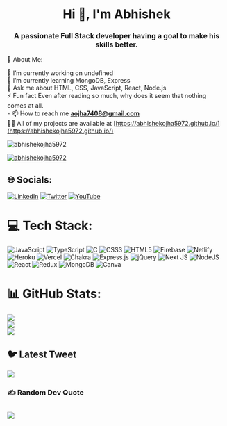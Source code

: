 <!-- [![MasterHead](https://www.freepik.com/free-vector/cartoon-banner-code-testing_9668913.htm#query=software%20development%20banner&position=6&from_view=keyword&track=ais)].(https://abhishekojha5972.github.io/) -->
<h1 align="center">Hi 👋, I'm Abhishek</h1>
<h3 align="center">A passionate Full Stack developer having a goal to make his skills better.</h3>
💫 About Me:

🔭 I’m currently working on undefined<br>🌱 I’m currently learning MongoDB, Express<br>💬 Ask me about HTML, CSS, JavaScript, React, Node.js<br>⚡ Fun fact Even after reading so much, why does it seem that nothing comes at all.<br>- 📫 How to reach me **aojha7408@gmail.com** <br> 👨‍💻 All of my projects are available at [https://abhishekojha5972.github.io/](https://abhishekojha5972.github.io/)
<p align="left"> <img src="https://komarev.com/ghpvc/?username=abhishekojha5972&label=Profile%20views&color=0e75b6&style=flat" alt="abhishekojha5972" /> </p>

<p align="left"> <a href="https://github.com/ryo-ma/github-profile-trophy"><img src="https://github-profile-trophy.vercel.app/?username=abhishekojha5972" alt="abhishekojha5972" /></a> </p>

## 🌐 Socials:
[![LinkedIn](https://img.shields.io/badge/LinkedIn-%230077B5.svg?logo=linkedin&logoColor=white)](https://linkedin.com/in/https://www.linkedin.com/in/abhishek-ojha-03794b1aa/) [![Twitter](https://img.shields.io/badge/Twitter-%231DA1F2.svg?logo=Twitter&logoColor=white)](https://twitter.com/aojha7408) [![YouTube](https://img.shields.io/badge/YouTube-%23FF0000.svg?logo=YouTube&logoColor=white)](https://youtube.com/@UCB9Oq84KgUBarc4a3rGKMXA) 

# 💻 Tech Stack:
![JavaScript](https://img.shields.io/badge/javascript-%23323330.svg?style=for-the-badge&logo=javascript&logoColor=%23F7DF1E) ![TypeScript](https://img.shields.io/badge/typescript-%23007ACC.svg?style=for-the-badge&logo=typescript&logoColor=white) ![C](https://img.shields.io/badge/c-%2300599C.svg?style=for-the-badge&logo=c&logoColor=white) ![CSS3](https://img.shields.io/badge/css3-%231572B6.svg?style=for-the-badge&logo=css3&logoColor=white) ![HTML5](https://img.shields.io/badge/html5-%23E34F26.svg?style=for-the-badge&logo=html5&logoColor=white) ![Firebase](https://img.shields.io/badge/firebase-%23039BE5.svg?style=for-the-badge&logo=firebase) ![Netlify](https://img.shields.io/badge/netlify-%23000000.svg?style=for-the-badge&logo=netlify&logoColor=#00C7B7) ![Heroku](https://img.shields.io/badge/heroku-%23430098.svg?style=for-the-badge&logo=heroku&logoColor=white) ![Vercel](https://img.shields.io/badge/vercel-%23000000.svg?style=for-the-badge&logo=vercel&logoColor=white) ![Chakra](https://img.shields.io/badge/chakra-%234ED1C5.svg?style=for-the-badge&logo=chakraui&logoColor=white) ![Express.js](https://img.shields.io/badge/express.js-%23404d59.svg?style=for-the-badge&logo=express&logoColor=%2361DAFB) ![jQuery](https://img.shields.io/badge/jquery-%230769AD.svg?style=for-the-badge&logo=jquery&logoColor=white) ![Next JS](https://img.shields.io/badge/Next-black?style=for-the-badge&logo=next.js&logoColor=white) ![NodeJS](https://img.shields.io/badge/node.js-6DA55F?style=for-the-badge&logo=node.js&logoColor=white) ![React](https://img.shields.io/badge/react-%2320232a.svg?style=for-the-badge&logo=react&logoColor=%2361DAFB) ![Redux](https://img.shields.io/badge/redux-%23593d88.svg?style=for-the-badge&logo=redux&logoColor=white) ![MongoDB](https://img.shields.io/badge/MongoDB-%234ea94b.svg?style=for-the-badge&logo=mongodb&logoColor=white) ![Canva](https://img.shields.io/badge/Canva-%2300C4CC.svg?style=for-the-badge&logo=Canva&logoColor=white)
# 📊 GitHub Stats:
![](https://github-readme-stats.vercel.app/api?username=AbhishekOjha5972&theme=dark&hide_border=true&include_all_commits=false&count_private=false)<br/>
![](https://github-readme-streak-stats.herokuapp.com/?user=AbhishekOjha5972&theme=dark&hide_border=true)<br/>
![](https://github-readme-stats.vercel.app/api/top-langs/?username=AbhishekOjha5972&theme=dark&hide_border=true&include_all_commits=false&count_private=false&layout=compact)

## 🐦 Latest Tweet
[![](https://gtce.itsvg.in/api?username=aojha7408)](https://github.com/VishwaGauravIn/github-twitter-card-embed)

### ✍️ Random Dev Quote
![](https://quotes-github-readme.vercel.app/api?type=horizontal&theme=radical)
---
<!-- [![](https://visitcount.itsvg.in/api?id=AbhishekOjha5972&icon=0&color=0)](https://visitcount.itsvg.in) -->

<!-- Proudly created with GPRM ( https://gprm.itsvg.in ) -->
